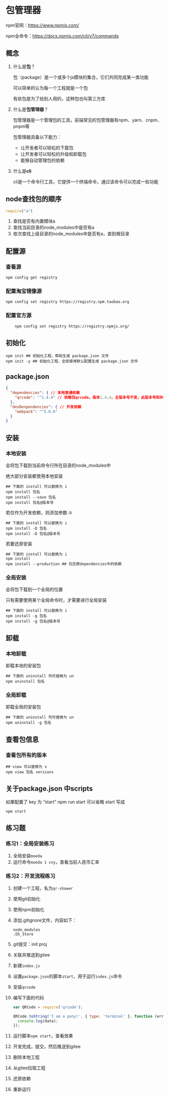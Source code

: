 #  包管理器

npm官网：https://www.npmjs.com/

npm全命令：https://docs.npmjs.com/cli/v7/commands

## 概念

1. 什么是**包**？

   包（package）是一个或多个js模块的集合，它们共同完成某一类功能

   可以简单的认为每一个工程就是一个包

   有些包是为了给别人用的，这种包也叫第三方库

2. 什么是**包管理器**？

   包管理器是一个管理包的工具，前端常见的包管理器有npm、yarn、cnpm、pnpm等

   包管理器具备以下能力：

   - 让开发者可以轻松的下载包
   - 让开发者可以轻松的升级和卸载包
   - 能够自动管理包的依赖

3. 什么是**cli**

   cli是一个命令行工具，它提供一个终端命令，通过该命令可以完成一些功能

## node查找包的顺序

```js
require("a")
```

1. 查找是否有内置模块a
2. 查找当前目录的node_modules中是否有a
3. 依次查找上级目录的node_modules中是否有a，直到根目录

## 配置源

### 查看源

```shell
npm config get registry
```

### 配置淘宝镜像源

```shell
npm config set registry https://registry.npm.taobao.org
```

### 配置官方源

```shell
	npm config set registry https://registry.npmjs.org/
```

## 初始化

```shell
npm init ## 初始化工程，帮助生成 package.json 文件
npm init -y ## 初始化工程，全部使用默认配置生成 package.json 文件
```

## package.json

```json
{
  "dependencies": { // 本地普通依赖
    "qrcode": "^1.4.4" // 依赖包qrcode，版本1.4.4，主版本号不变，此版本号和补丁版本可增
  },
  "devDenpendencies": { // 开发依赖
    "webpack": "^5.0.0" 
  }
}
```

## 安装

### 本地安装

会将包下载到当前命令行所在目录的node_modules中

绝大部分安装都使用本地安装

```shell
## 下面的 install 可以替换为 i
npm install 包名
npm install --save 包名
npm install 包名@版本号
```

若仅作为开发依赖，则添加参数`-D`

```shell
## 下面的 install 可以替换为 i
npm install -D 包名
npm install -D 包名@版本号
```

若要还原安装

```shell
## 下面的 install 可以替换为 i
npm install
npm install --production ## 仅还原dependencies中的依赖
```

### 全局安装

会将包下载到一个全局的位置

只有需要使用某个全局命令时，才需要进行全局安装

```shell
## 下面的 install 可以替换为 i
npm install -g 包名
npm install -g 包名@版本号
```

## 卸载

### 本地卸载

卸载本地的安装包

```shell
## 下面的 uninstall 均可替换为 un
npm uninstall 包名
```

### 全局卸载

卸载全局的安装包

```shell
## 下面的 uninstall 均可替换为 un
npm uninstall -g 包名
```

## 查看包信息

### 查看包所有的版本

```shell
## view 可以替换为 v
npm view 包名 versions
```

## 关于package.json 中scripts

如果配置了 key 为 “start” npm run start 可以省略 start 写成

`npm start`

## 练习题	

### 练习1：全局安装练习

1. 全局安装`moeda`
2. 运行命令`moeda 1 cny`，查看当前人民币汇率

### 练习2：开发流程练习

1. 创建一个工程，名为`qr-shower`

2. 使用git初始化

3. 使用npm初始化

4. 添加.gitignore文件，内容如下：

   ```
   node_modules
   .DS_Store
   ```

5. git提交：init proj

6. 关联并推送到gitee

7. 新建`index.js`

8. 设置`package.json`的脚本`start`，用于运行`index.js`命令

9. 安装`qrcode`

10. 编写下面的代码

    ```js
    var QRCode = require('qrcode');
    
    QRCode.toString('I am a pony!', { type: 'terminal' }, function (err, data) {
      console.log(data);
    });
    ```

11. 运行脚本`npm start`，查看效果

12. 开发完成，提交，然后推送到gitee

13. 删除本地工程

14. 从gitee拉取工程

15. 还原依赖

16. 重新运行

